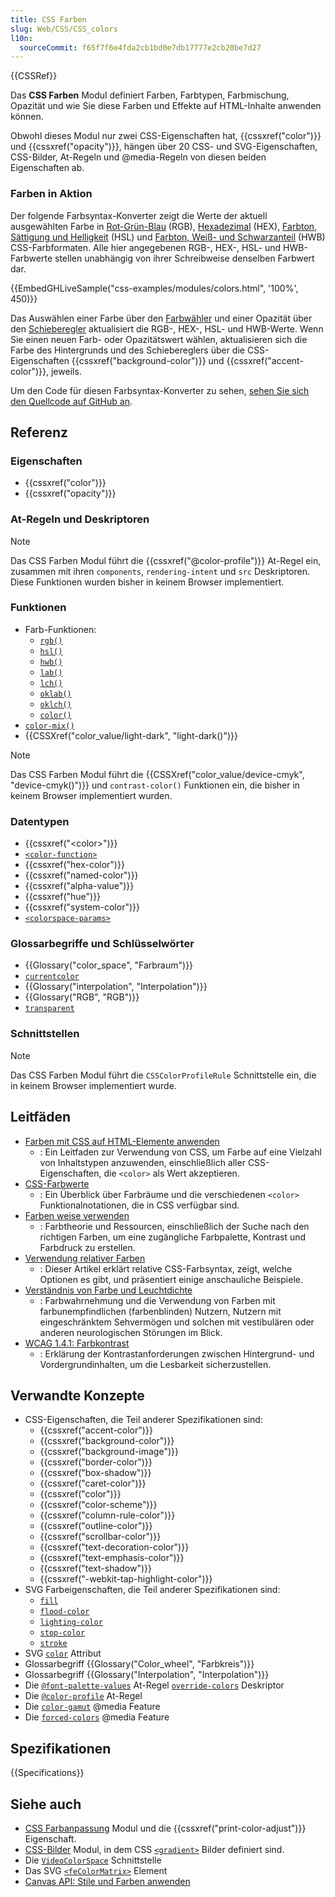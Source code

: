 ```yaml
---
title: CSS Farben
slug: Web/CSS/CSS_colors
l10n:
  sourceCommit: f65f7f6e4fda2cb1bd0e7db17777e2cb20be7d27
---
```


{{CSSRef}}

Das **CSS Farben** Modul definiert Farben, Farbtypen, Farbmischung, Opazität und wie Sie diese Farben und Effekte auf HTML-Inhalte anwenden können.

Obwohl dieses Modul nur zwei CSS-Eigenschaften hat, {{cssxref("color")}} und {{cssxref("opacity")}}, hängen über 20 CSS- und SVG-Eigenschaften, CSS-Bilder, At-Regeln und @media-Regeln von diesen beiden Eigenschaften ab.

### Farben in Aktion

Der folgende Farbsyntax-Konverter zeigt die Werte der aktuell ausgewählten Farbe in [Rot-Grün-Blau](/de/docs/Web/CSS/color_value/rgb) (RGB), [Hexadezimal](/de/docs/Web/CSS/hex-color) (HEX), [Farbton, Sättigung und Helligkeit](/de/docs/Web/CSS/color_value/hsl) (HSL) und [Farbton, Weiß- und Schwarzanteil](/de/docs/Web/CSS/color_value/hwb) (HWB) CSS-Farbformaten. Alle hier angegebenen RGB-, HEX-, HSL- und HWB-Farbwerte stellen unabhängig von ihrer Schreibweise denselben Farbwert dar.

{{EmbedGHLiveSample("css-examples/modules/colors.html", '100%', 450)}}

Das Auswählen einer Farbe über den [Farbwähler](/de/docs/Web/HTML/Element/input/color) und einer Opazität über den [Schieberegler](/de/docs/Web/HTML/Element/input/range) aktualisiert die RGB-, HEX-, HSL- und HWB-Werte. Wenn Sie einen neuen Farb- oder Opazitätswert wählen, aktualisieren sich die Farbe des Hintergrunds und des Schiebereglers über die CSS-Eigenschaften {{cssxref("background-color")}} und {{cssxref("accent-color")}}, jeweils.

Um den Code für diesen Farbsyntax-Konverter zu sehen, [sehen Sie sich den Quellcode auf GitHub an](https://github.com/mdn/css-examples/blob/main/modules/colors.html).

## Referenz

### Eigenschaften

- {{cssxref("color")}}
- {{cssxref("opacity")}}

### At-Regeln und Deskriptoren

> [!NOTE]
> Das CSS Farben Modul führt die {{cssxref("@color-profile")}} At-Regel ein, zusammen mit ihren `components`, `rendering-intent` und `src` Deskriptoren. Diese Funktionen wurden bisher in keinem Browser implementiert.

### Funktionen

- Farb-Funktionen:
  - [`rgb()`](/de/docs/Web/CSS/color_value/rgb)
  - [`hsl()`](/de/docs/Web/CSS/color_value/hsl)
  - [`hwb()`](/de/docs/Web/CSS/color_value/hwb)
  - [`lab()`](/de/docs/Web/CSS/color_value/lab)
  - [`lch()`](/de/docs/Web/CSS/color_value/lch)
  - [`oklab()`](/de/docs/Web/CSS/color_value/oklab)
  - [`oklch()`](/de/docs/Web/CSS/color_value/oklch)
  - [`color()`](/de/docs/Web/CSS/color_value/color)
- [`color-mix()`](/de/docs/Web/CSS/color_value/color-mix)
- {{CSSXref("color_value/light-dark", "light-dark()")}}

> [!NOTE]
> Das CSS Farben Modul führt die {{CSSXref("color_value/device-cmyk", "device-cmyk()")}} und `contrast-color()` Funktionen ein, die bisher in keinem Browser implementiert wurden.

### Datentypen

- {{cssxref("&lt;color&gt;")}}
- [`<color-function>`](#funktionen)
- {{cssxref("hex-color")}}
- {{cssxref("named-color")}}
- {{cssxref("alpha-value")}}
- {{cssxref("hue")}}
- {{cssxref("system-color")}}
- [`<colorspace-params>`](/de/docs/Web/CSS/color_value/color#using_predefined_color_spaces_with_color)

### Glossarbegriffe und Schlüsselwörter

- {{Glossary("color_space", "Farbraum")}}
- [`currentcolor`](/de/docs/Web/CSS/color_value#currentcolor_keyword)
- {{Glossary("interpolation", "Interpolation")}}
- {{Glossary("RGB", "RGB")}}
- [`transparent`](/de/docs/Web/CSS/named-color#transparent)

### Schnittstellen

> [!NOTE]
> Das CSS Farben Modul führt die `CSSColorProfileRule` Schnittstelle ein, die in keinem Browser implementiert wurde.

## Leitfäden

- [Farben mit CSS auf HTML-Elemente anwenden](/de/docs/Web/CSS/CSS_colors/Applying_color)
  - : Ein Leitfaden zur Verwendung von CSS, um Farbe auf eine Vielzahl von Inhaltstypen anzuwenden, einschließlich aller CSS-Eigenschaften, die `<color>` als Wert akzeptieren.
- [CSS-Farbwerte](/de/docs/Web/CSS/CSS_colors/Color_values)
  - : Ein Überblick über Farbräume und die verschiedenen `<color>` Funktionalnotationen, die in CSS verfügbar sind.
- [Farben weise verwenden](/de/docs/Web/CSS/CSS_colors/Using_color_wisely)
  - : Farbtheorie und Ressourcen, einschließlich der Suche nach den richtigen Farben, um eine zugängliche Farbpalette, Kontrast und Farbdruck zu erstellen.
- [Verwendung relativer Farben](/de/docs/Web/CSS/CSS_colors/Relative_colors)
  - : Dieser Artikel erklärt relative CSS-Farbsyntax, zeigt, welche Optionen es gibt, und präsentiert einige anschauliche Beispiele.
- [Verständnis von Farbe und Leuchtdichte](/de/docs/Web/Accessibility/Guides/Colors_and_Luminance)
  - : Farbwahrnehmung und die Verwendung von Farben mit farbunempfindlichen (farbenblinden) Nutzern, Nutzern mit eingeschränktem Sehvermögen und solchen mit vestibulären oder anderen neurologischen Störungen im Blick.
- [WCAG 1.4.1: Farbkontrast](/de/docs/Web/Accessibility/Guides/Understanding_WCAG/Perceivable/Color_contrast)
  - : Erklärung der Kontrastanforderungen zwischen Hintergrund- und Vordergrundinhalten, um die Lesbarkeit sicherzustellen.

## Verwandte Konzepte

- CSS-Eigenschaften, die Teil anderer Spezifikationen sind:
  - {{cssxref("accent-color")}}
  - {{cssxref("background-color")}}
  - {{cssxref("background-image")}}
  - {{cssxref("border-color")}}
  - {{cssxref("box-shadow")}}
  - {{cssxref("caret-color")}}
  - {{cssxref("color")}}
  - {{cssxref("color-scheme")}}
  - {{cssxref("column-rule-color")}}
  - {{cssxref("outline-color")}}
  - {{cssxref("scrollbar-color")}}
  - {{cssxref("text-decoration-color")}}
  - {{cssxref("text-emphasis-color")}}
  - {{cssxref("text-shadow")}}
  - {{cssxref("-webkit-tap-highlight-color")}}
- SVG Farbeigenschaften, die Teil anderer Spezifikationen sind:
  - [`fill`](/de/docs/Web/SVG/Attribute/fill)
  - [`flood-color`](/de/docs/Web/SVG/Attribute/flood-color)
  - [`lighting-color`](/de/docs/Web/SVG/Attribute/lighting-color)
  - [`stop-color`](/de/docs/Web/SVG/Attribute/stop-color)
  - [`stroke`](/de/docs/Web/SVG/Attribute/stroke)
- SVG [`color`](/de/docs/Web/SVG/Attribute/color) Attribut
- Glossarbegriff {{Glossary("Color_wheel", "Farbkreis")}}
- Glossarbegriff {{Glossary("Interpolation", "Interpolation")}}
- Die [`@font-palette-values`](/de/docs/Web/CSS/@font-palette-values) At-Regel [`override-colors`](/de/docs/Web/CSS/@font-palette-values/override-colors) Deskriptor
- Die [`@color-profile`](/de/docs/Web/CSS/@color-profile) At-Regel
- Die [`color-gamut`](/de/docs/Web/CSS/@media/color-gamut) @media Feature
- Die [`forced-colors`](/de/docs/Web/CSS/@media/forced-colors) @media Feature

## Spezifikationen

{{Specifications}}

## Siehe auch

- [CSS Farbanpassung](/de/docs/Web/CSS/CSS_color_adjustment) Modul und die {{cssxref("print-color-adjust")}} Eigenschaft.
- [CSS-Bilder](/de/docs/Web/CSS/CSS_images) Modul, in dem CSS [`<gradient>`](/de/docs/Web/CSS/gradient) Bilder definiert sind.
- Die [`VideoColorSpace`](/de/docs/Web/API/VideoColorSpace) Schnittstelle
- Das SVG [`<feColorMatrix>`](/de/docs/Web/SVG/Element/feColorMatrix) Element
- [Canvas API: Stile und Farben anwenden](/de/docs/Web/API/Canvas_API/Tutorial/Applying_styles_and_colors#colors)
